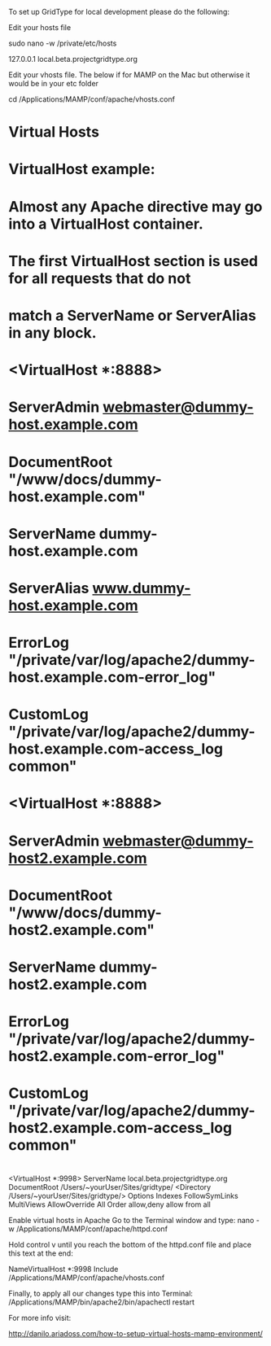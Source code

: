 To set up GridType for local development please do the following:

Edit your hosts file

sudo nano -w /private/etc/hosts

127.0.0.1 local.beta.projectgridtype.org

Edit your vhosts file. The below if for MAMP on the Mac but otherwise it would be in your etc folder

cd /Applications/MAMP/conf/apache/vhosts.conf

#
# Virtual Hosts
#
# VirtualHost example:
# Almost any Apache directive may go into a VirtualHost container.
# The first VirtualHost section is used for all requests that do not
# match a ServerName or ServerAlias in any <VirtualHost> block.
#
# <VirtualHost *:8888>
#     ServerAdmin webmaster@dummy-host.example.com
#     DocumentRoot "/www/docs/dummy-host.example.com"
#     ServerName dummy-host.example.com
#     ServerAlias www.dummy-host.example.com
#     ErrorLog "/private/var/log/apache2/dummy-host.example.com-error_log"
#     CustomLog "/private/var/log/apache2/dummy-host.example.com-access_log common"
# </VirtualHost>
#
# <VirtualHost *:8888>
#     ServerAdmin webmaster@dummy-host2.example.com
#     DocumentRoot "/www/docs/dummy-host2.example.com"
#     ServerName dummy-host2.example.com
#     ErrorLog "/private/var/log/apache2/dummy-host2.example.com-error_log"
#     CustomLog "/private/var/log/apache2/dummy-host2.example.com-access_log common"
# </VirtualHost>
#
 
<VirtualHost *:9998>
ServerName local.beta.projectgridtype.org
DocumentRoot /Users/~yourUser/Sites/gridtype/
<Directory /Users/~yourUser/Sites/gridtype/>
Options Indexes FollowSymLinks MultiViews
AllowOverride All
Order allow,deny
allow from all
</Directory>
</VirtualHost>

Enable virtual hosts in Apache
Go to the Terminal window and type:
nano -w /Applications/MAMP/conf/apache/httpd.conf

Hold control v until you reach the bottom of the httpd.conf file and place this text at the end:

NameVirtualHost *:9998
Include /Applications/MAMP/conf/apache/vhosts.conf

Finally, to apply all our changes type this into Terminal:
/Applications/MAMP/bin/apache2/bin/apachectl restart

For more info visit:

http://danilo.ariadoss.com/how-to-setup-virtual-hosts-mamp-environment/